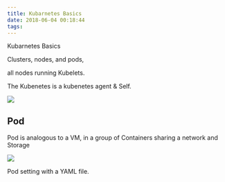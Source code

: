 ```yaml
---
title: Kubarnetes Basics
date: 2018-06-04 00:18:44
tags:
---
```


Kubarnetes Basics

Clusters, nodes, and pods,

all nodes running Kubelets.

The Kubenetes is a kubenetes agent & Self.

 ![](image001.jpg)   

Pod
---

Pod is analogous to a VM, in a group of Containers sharing a network and Storage

 ![](image002.jpg)   

Pod setting with a YAML file.